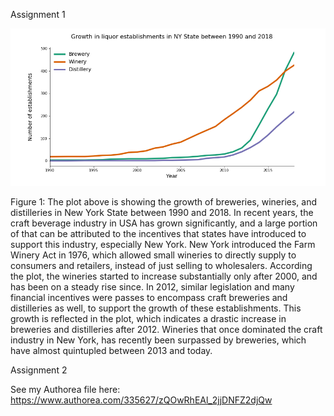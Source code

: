 Assignment 1

![Alt text](../HW8_spj237/growth-in-liquor-establishments.png)

Figure 1: The plot above is showing the growth of breweries, wineries, and distilleries in New York State between 1990 and 2018. In recent years, the craft beverage industry in USA has grown significantly, and a large portion of that can be attributed to the incentives that states have introduced to support this industry, especially New York. New York introduced the Farm Winery Act in 1976, which allowed small wineries to directly supply to consumers and retailers, instead of just selling to wholesalers. According the plot, the wineries started to increase substantially only after 2000, and has been on a steady rise since. In 2012, similar legislation and many financial incentives were passes to encompass craft breweries and distilleries as well, to support the growth of these establishments. This growth is reflected in the plot, which indicates a drastic increase in breweries and distilleries after 2012. Wineries that once dominated the craft industry in New York, has recently been surpassed by breweries, which have almost quintupled between 2013 and today.

Assignment 2

See my Authorea file here: https://www.authorea.com/335627/zQOwRhEAl_2jjDNFZ2djQw